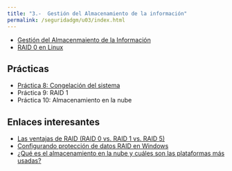 ```yaml
---
title: "3.-  Gestión del Almacenamiento de la información"
permalink: /seguridadgm/u03/index.html
---
```


* [Gestión del Almacenmaiento de la Información](https://docs.google.com/presentation/d/e/2PACX-1vQx7XvilZBzhrLZTEIgRIJRI_nexTThIK6HSzPxNoHrRTqUzyGEtHpJ-PM0cIKYEnKsiYM4T118sgls/pub?start=false&loop=false&delayms=3000)
* [RAID 0 en Linux](raid0.html)

## Prácticas

* [Práctica 8: Congelación del sistema](congelacion.html)
* Práctica 9: RAID 1
* Práctica 10: Almacenamiento en la nube

## Enlaces interesantes

* [Las ventajas de RAID (RAID 0 vs. RAID 1 vs. RAID 5)](https://support.wdc.com/knowledgebase/answer.aspx?ID=3448&lang=ls)
* [Configurando protección de datos RAID en Windows](https://www.microsoftinsider.es/129993/configurando-proteccion-datos-raid-windows/)
* [¿Qué es el almacenamiento en la nube y cuáles son las plataformas más usadas?](http://tublogtecnologico.com/almacenamiento-la-nube-cuales-las-plataformas-mas-usadas/)